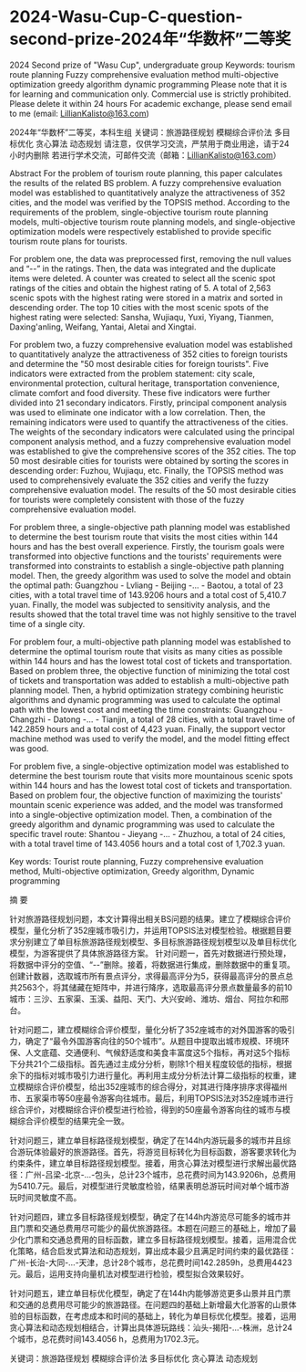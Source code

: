 # 2024-Wasu-Cup-C-question-second-prize-2024年“华数杯”二等奖
2024 Second prize of "Wasu Cup", undergraduate group 
Keywords: tourism route planning Fuzzy comprehensive evaluation method multi-objective optimization greedy algorithm dynamic programming
Please note that it is for learning and communication only. Commercial use is strictly prohibited. Please delete it within 24 hours
For academic exchange, please send email to me (email: LillianKalisto@163.com)

2024年“华数杯”二等奖，本科生组
关键词：旅游路径规划  模糊综合评价法  多目标优化  贪心算法  动态规划
请注意，仅供学习交流，严禁用于商业用途，请于24小时内删除
若进行学术交流，可邮件交流（邮箱：LillianKalisto@163.com）


Abstract
For the problem of tourism route planning, this paper calculates the results of the related BS problem. A fuzzy comprehensive evaluation model was established to quantitatively analyze the attractiveness of 352 cities, and the model was verified by the TOPSIS method. According to the requirements of the problem, single-objective tourism route planning models, multi-objective tourism route planning models, and single-objective optimization models were respectively established to provide specific tourism route plans for tourists.

For problem one, the data was preprocessed first, removing the null values and “--” in the ratings. Then, the data was integrated and the duplicate items were deleted. A counter was created to select all the scenic spot ratings of the cities and obtain the highest rating of 5. A total of 2,563 scenic spots with the highest rating were stored in a matrix and sorted in descending order. The top 10 cities with the most scenic spots of the highest rating were selected: Sansha, Wujiaqu, Yuxi, Yiyang, Tianmen, Daxing'anling, Weifang, Yantai, Aletai and Xingtai.

For problem two, a fuzzy comprehensive evaluation model was established to quantitatively analyze the attractiveness of 352 cities to foreign tourists and determine the "50 most desirable cities for foreign tourists". Five indicators were extracted from the problem statement: city scale, environmental protection, cultural heritage, transportation convenience, climate comfort and food diversity. These five indicators were further divided into 21 secondary indicators. Firstly, principal component analysis was used to eliminate one indicator with a low correlation. Then, the remaining indicators were used to quantify the attractiveness of the cities. The weights of the secondary indicators were calculated using the principal component analysis method, and a fuzzy comprehensive evaluation model was established to give the comprehensive scores of the 352 cities. The top 50 most desirable cities for tourists were obtained by sorting the scores in descending order: Fuzhou, Wujiaqu, etc. Finally, the TOPSIS method was used to comprehensively evaluate the 352 cities and verify the fuzzy comprehensive evaluation model. The results of the 50 most desirable cities for tourists were completely consistent with those of the fuzzy comprehensive evaluation model.

For problem three, a single-objective path planning model was established to determine the best tourism route that visits the most cities within 144 hours and has the best overall experience. Firstly, the tourism goals were transformed into objective functions and the tourists' requirements were transformed into constraints to establish a single-objective path planning model. Then, the greedy algorithm was used to solve the model and obtain the optimal path: Guangzhou - Lvliang - Beijing -... - Baotou, a total of 23 cities, with a total travel time of 143.9206 hours and a total cost of 5,410.7 yuan. Finally, the model was subjected to sensitivity analysis, and the results showed that the total travel time was not highly sensitive to the travel time of a single city.

For problem four, a multi-objective path planning model was established to determine the optimal tourism route that visits as many cities as possible within 144 hours and has the lowest total cost of tickets and transportation. Based on problem three, the objective function of minimizing the total cost of tickets and transportation was added to establish a multi-objective path planning model. Then, a hybrid optimization strategy combining heuristic algorithms and dynamic programming was used to calculate the optimal path with the lowest cost and meeting the time constraints: Guangzhou - Changzhi - Datong -... - Tianjin, a total of 28 cities, with a total travel time of 142.2859 hours and a total cost of 4,423 yuan. Finally, the support vector machine method was used to verify the model, and the model fitting effect was good.

For problem five, a single-objective optimization model was established to determine the best tourism route that visits more mountainous scenic spots within 144 hours and has the lowest total cost of tickets and transportation. Based on problem four, the objective function of maximizing the tourists' mountain scenic experience was added, and the model was transformed into a single-objective optimization model. Then, a combination of the greedy algorithm and dynamic programming was used to calculate the specific travel route: Shantou - Jieyang -... - Zhuzhou, a total of 24 cities, with a total travel time of 143.4056 hours and a total cost of 1,702.3 yuan. 

Key words: Tourist route planning, Fuzzy comprehensive evaluation method, Multi-objective optimization, Greedy algorithm, Dynamic programming


摘  要

针对旅游路径规划问题，本文计算得出相关BS问题的结果。建立了模糊综合评价模型，量化分析了352座城市吸引力，并运用TOPSIS法对模型检验。根据题目要求分别建立了单目标旅游路径规划模型、多目标旅游路径规划模型以及单目标优化模型，为游客提供了具体旅游路径方案。
针对问题一，首先对数据进行预处理，将数据中评分的空值、“--”删除。接着，将数据进行集成，删除数据中的重复项。创建计数器，选取城市所有景点评分，求得最高评分为5，获得最高评分的景点总共2563个，将其储藏在矩阵中，并进行降序，选取最高评分景点数量最多的前10城市：三沙、五家渠、玉溪、益阳、天门、大兴安岭、潍坊、烟台、阿拉尔和邢台。

针对问题二，建立模糊综合评价模型，量化分析了352座城市的对外国游客的吸引力，确定了“最令外国游客向往的50个城市”。从题目中提取出城市规模、环境环保、人文底蕴、交通便利、气候舒适度和美食丰富度这5个指标，再对这5个指标下分共21个二级指标。首先通过主成分分析，剔除1个相关程度较低的指标，根据余下的指标对城市吸引力进行量化。再利用主成分分析法计算二级指标的权重，建立模糊综合评价模型，给出352座城市的综合得分，对其进行降序排序求得福州市、五家渠市等50座最令游客向往城市。最后，利用TOPSIS法对352座城市进行综合评价，对模糊综合评价模型进行检验，得到的50座最令游客向往的城市与模糊综合评价模型的结果完全一致。

针对问题三，建立单目标路径规划模型，确定了在144h内游玩最多的城市并且综合游玩体验最好的旅游路径。首先，将游览目标转化为目标函数，游客要求转化为约束条件，建立单目标路径规划模型。接着，用贪心算法对模型进行求解出最优路径：广州-吕梁-北京-…-包头，总计23个城市，总花费时间为143.9206h，总费用为5410.7元。最后，对模型进行灵敏度检验，结果表明总游玩时间对单个城市游玩时间灵敏度不高。

针对问题四，建立多目标路径规划模型，确定了在144h内游览尽可能多的城市并且门票和交通总费用尽可能少的最优旅游路径。本题在问题三的基础上，增加了最少化门票和交通总费用的目标函数，建立多目标路径规划模型。接着，运用混合优化策略，结合启发式算法和动态规划，算出成本最少且满足时间约束的最优路径：广州-长治-大同-…-天津，总计28个城市，总花费时间142.2859h，总费用4423元。最后，运用支持向量机法对模型进行检验，模型拟合效果较好。

针对问题五，建立单目标优化模型，确定了在144h内能够游览更多山景并且门票和交通的总费用尽可能少的旅游路径。在问题四的基础上新增最大化游客的山景体验的目标函数，在考虑成本和时间的基础上，转化为单目标优化模型。接着，运用贪心算法和动态规划相结合，计算出具体游玩路线：汕头-揭阳-…-株洲，总计24个城市，总花费时间143.4056 h，总费用为1702.3元。

关键词：旅游路径规划  模糊综合评价法  多目标优化  贪心算法  动态规划
